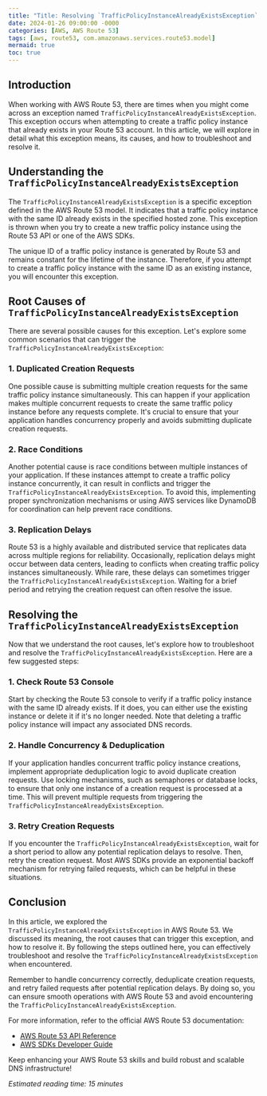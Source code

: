 ```yaml
---
title: "Title: Resolving `TrafficPolicyInstanceAlreadyExistsException` in AWS Route 53"
date: 2024-01-26 09:00:00 -0000
categories: [AWS, AWS Route 53]
tags: [aws, route53, com.amazonaws.services.route53.model]
mermaid: true
toc: true
---
```



## Introduction

When working with AWS Route 53, there are times when you might come across an exception named `TrafficPolicyInstanceAlreadyExistsException`. This exception occurs when attempting to create a traffic policy instance that already exists in your Route 53 account. In this article, we will explore in detail what this exception means, its causes, and how to troubleshoot and resolve it.

## Understanding the `TrafficPolicyInstanceAlreadyExistsException`

The `TrafficPolicyInstanceAlreadyExistsException` is a specific exception defined in the AWS Route 53 model. It indicates that a traffic policy instance with the same ID already exists in the specified hosted zone. This exception is thrown when you try to create a new traffic policy instance using the Route 53 API or one of the AWS SDKs.

The unique ID of a traffic policy instance is generated by Route 53 and remains constant for the lifetime of the instance. Therefore, if you attempt to create a traffic policy instance with the same ID as an existing instance, you will encounter this exception.

## Root Causes of `TrafficPolicyInstanceAlreadyExistsException`

There are several possible causes for this exception. Let's explore some common scenarios that can trigger the `TrafficPolicyInstanceAlreadyExistsException`:

### 1. Duplicated Creation Requests

One possible cause is submitting multiple creation requests for the same traffic policy instance simultaneously. This can happen if your application makes multiple concurrent requests to create the same traffic policy instance before any requests complete. It's crucial to ensure that your application handles concurrency properly and avoids submitting duplicate creation requests.

### 2. Race Conditions

Another potential cause is race conditions between multiple instances of your application. If these instances attempt to create a traffic policy instance concurrently, it can result in conflicts and trigger the `TrafficPolicyInstanceAlreadyExistsException`. To avoid this, implementing proper synchronization mechanisms or using AWS services like DynamoDB for coordination can help prevent race conditions.

### 3. Replication Delays

Route 53 is a highly available and distributed service that replicates data across multiple regions for reliability. Occasionally, replication delays might occur between data centers, leading to conflicts when creating traffic policy instances simultaneously. While rare, these delays can sometimes trigger the `TrafficPolicyInstanceAlreadyExistsException`. Waiting for a brief period and retrying the creation request can often resolve the issue.

## Resolving the `TrafficPolicyInstanceAlreadyExistsException`

Now that we understand the root causes, let's explore how to troubleshoot and resolve the `TrafficPolicyInstanceAlreadyExistsException`. Here are a few suggested steps:

### 1. Check Route 53 Console

Start by checking the Route 53 console to verify if a traffic policy instance with the same ID already exists. If it does, you can either use the existing instance or delete it if it's no longer needed. Note that deleting a traffic policy instance will impact any associated DNS records.

### 2. Handle Concurrency & Deduplication

If your application handles concurrent traffic policy instance creations, implement appropriate deduplication logic to avoid duplicate creation requests. Use locking mechanisms, such as semaphores or database locks, to ensure that only one instance of a creation request is processed at a time. This will prevent multiple requests from triggering the `TrafficPolicyInstanceAlreadyExistsException`.

### 3. Retry Creation Requests

If you encounter the `TrafficPolicyInstanceAlreadyExistsException`, wait for a short period to allow any potential replication delays to resolve. Then, retry the creation request. Most AWS SDKs provide an exponential backoff mechanism for retrying failed requests, which can be helpful in these situations.

## Conclusion

In this article, we explored the `TrafficPolicyInstanceAlreadyExistsException` in AWS Route 53. We discussed its meaning, the root causes that can trigger this exception, and how to resolve it. By following the steps outlined here, you can effectively troubleshoot and resolve the `TrafficPolicyInstanceAlreadyExistsException` when encountered.

Remember to handle concurrency correctly, deduplicate creation requests, and retry failed requests after potential replication delays. By doing so, you can ensure smooth operations with AWS Route 53 and avoid encountering the `TrafficPolicyInstanceAlreadyExistsException`.

For more information, refer to the official AWS Route 53 documentation:

- [AWS Route 53 API Reference](https://docs.aws.amazon.com/Route53/latest/APIReference/)
- [AWS SDKs Developer Guide](https://aws.amazon.com/tools/#sdk)

Keep enhancing your AWS Route 53 skills and build robust and scalable DNS infrastructure!

*Estimated reading time: 15 minutes*